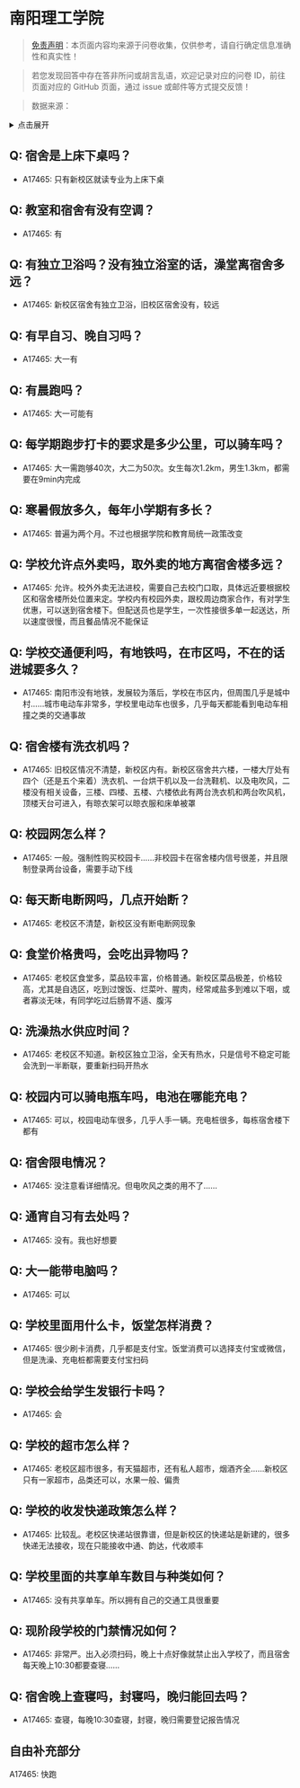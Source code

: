 # 南阳理工学院

> [免责声明](https://colleges.chat/#_3)：本页面内容均来源于问卷收集，仅供参考，请自行确定信息准确性和真实性！

> 若您发现回答中存在答非所问或胡言乱语，欢迎记录对应的问卷 ID，前往页面对应的 GitHub 页面，通过 issue 或邮件等方式提交反馈！

> 数据来源：

<details><summary>点击展开</summary>
<ul>
<li>A17465: 匿名 (2023 年 06 月)</li>
</ul>
</details>

## Q: 宿舍是上床下桌吗？

- A17465: 只有新校区就读专业为上床下桌

## Q: 教室和宿舍有没有空调？

- A17465: 有

## Q: 有独立卫浴吗？没有独立浴室的话，澡堂离宿舍多远？

- A17465: 新校区宿舍有独立卫浴，旧校区宿舍没有，较远

## Q: 有早自习、晚自习吗？

- A17465: 大一有

## Q: 有晨跑吗？

- A17465: 大一可能有

## Q: 每学期跑步打卡的要求是多少公里，可以骑车吗？

- A17465: 大一需跑够40次，大二为50次。女生每次1.2km，男生1.3km，都需要在9min内完成

## Q: 寒暑假放多久，每年小学期有多长？

- A17465: 普遍为两个月。不过也根据学院和教育局统一政策改变

## Q: 学校允许点外卖吗，取外卖的地方离宿舍楼多远？

- A17465: 允许。校外外卖无法进校，需要自己去校门口取，具体远近要根据校区和宿舍楼所处位置来定。学校内有校园外卖，跟校周边商家合作，有对学生优惠，可以送到宿舍楼下。但配送员也是学生，一次性接很多单一起送达，所以速度很慢，而且餐品情况不能保证

## Q: 学校交通便利吗，有地铁吗，在市区吗，不在的话进城要多久？

- A17465: 南阳市没有地铁，发展较为落后，学校在市区内，但周围几乎是城中村……城市电动车非常多，学校里电动车也很多，几乎每天都能看到电动车相撞之类的交通事故

## Q: 宿舍楼有洗衣机吗？

- A17465: 旧校区情况不清楚，新校区内有。新校区宿舍共六楼，一楼大厅处有四个（还是五个来着）洗衣机、一台烘干机以及一台洗鞋机、以及电吹风，二楼没有相关设备，三楼、四楼、五楼、六楼依此有两台洗衣机和两台吹风机，顶楼天台可进入，有晾衣架可以晾衣服和床单被罩

## Q: 校园网怎么样？

- A17465: 一般。强制性购买校园卡……非校园卡在宿舍楼内信号很差，并且限制登录两台设备，需要手动下线

## Q: 每天断电断网吗，几点开始断？

- A17465: 老校区不清楚，新校区没有断电断网现象

## Q: 食堂价格贵吗，会吃出异物吗？

- A17465: 老校区食堂多，菜品较丰富，价格普通。新校区菜品极差，价格较高，尤其是自选区，吃到过馊饭、烂菜叶、腥肉，经常咸盐多到难以下咽，或者寡淡无味，有同学吃过后肠胃不适、腹泻

## Q: 洗澡热水供应时间？

- A17465: 老校区不知道。新校区独立卫浴，全天有热水，只是信号不稳定可能会洗到一半断联，要重新扫码开热水

## Q: 校园内可以骑电瓶车吗，电池在哪能充电？

- A17465: 可以，校园电动车很多，几乎人手一辆。充电桩很多，每栋宿舍楼下都有

## Q: 宿舍限电情况？

- A17465: 没注意看详细情况。但电吹风之类的用不了……

## Q: 通宵自习有去处吗？

- A17465: 没有。我也好想要

## Q: 大一能带电脑吗？

- A17465: 可以

## Q: 学校里面用什么卡，饭堂怎样消费？

- A17465: 很少刷卡消费，几乎都是支付宝。饭堂消费可以选择支付宝或微信，但是洗澡、充电桩都需要支付宝扫码

## Q: 学校会给学生发银行卡吗？

- A17465: 会

## Q: 学校的超市怎么样？

- A17465: 老校区超市很多，有天猫超市，还有私人超市，烟酒齐全……新校区只有一家超市，品类还可以，水果一般、偏贵

## Q: 学校的收发快递政策怎么样？

- A17465: 比较乱。老校区快递站很靠谱，但是新校区的快递站是新建的，很多快递无法接收，现在只能接收中通、韵达，代收顺丰

## Q: 学校里面的共享单车数目与种类如何？

- A17465: 没有共享单车。所以拥有自己的交通工具很重要

## Q: 现阶段学校的门禁情况如何？

- A17465: 非常严。出入必须扫码，晚上十点好像就禁止出入学校了，而且宿舍每天晚上10:30都要查寝……

## Q: 宿舍晚上查寝吗，封寝吗，晚归能回去吗？

- A17465: 查寝，每晚10:30查寝，封寝，晚归需要登记报告情况

## 自由补充部分

A17465: 快跑